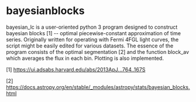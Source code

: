 # bayesianblocks

bayesian_lc is a user-oriented python 3 program designed to construct bayesian blocks [1] -- optimal piecewise-constant approximation of time series. Originally written for operating with Fermi 4FGL light curves, the script might be easily edited for various datasets. The essence of the program consists of the optimal segmentation [2] and the function block_av which averages the flux in each bin. Plotting is also implemented.

[1] https://ui.adsabs.harvard.edu/abs/2013ApJ...764..167S

[2] https://docs.astropy.org/en/stable/_modules/astropy/stats/bayesian_blocks.html
